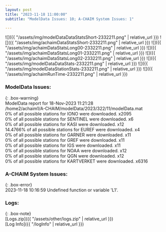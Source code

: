 ```yaml
---
layout: post
title: "2023-11-18 11:00:00"
subtitle: "ModelData Issues: 10; A-CHAIM System Issues: 1"

---
```


![]({{ "/assets/img/modelDataDataStatsShort-2332211.png" | relative_url }})
![]({{ "/assets/img/achaimDataStatsShort-2332211.png" | relative_url }})
![]({{ "/assets/img/achaimDataStatsLong00-2332211.png" | relative_url }})
![]({{ "/assets/img/achaimDataStatsLong01-2332211.png" | relative_url }})
![]({{ "/assets/img/achaimDataStatsLong02-2332211.png" | relative_url }})
![]({{ "/assets/img/modelDataDataStats-2332211.png" | relative_url }})
![]({{ "/assets/img/modelDataStationStats-2332211.png" | relative_url }})
![]({{ "/assets/img/achaimRunTime-2332211.png" | relative_url }})


### ModelData Issues:  
  
{: .box-warning}  
 ModelData report for 18-Nov-2023 11:21:28   
 /home2/achaim1/A-CHAIM/modelData/2023/322/11/modelData.mat   
 0% of all possible stations for IONO were downloaded. x2095   
 0% of all possible stations for SENTINEL were downloaded. x6   
 0% of all possible stations for KASI were downloaded. x12   
 14.4766% of all possible stations for EUREF were downloaded. x4   
 0% of all possible stations for GARNER were downloaded. x11   
 0% of all possible stations for GREF were downloaded. x11   
 0% of all possible stations for IGS were downloaded. x11   
 0% of all possible stations for NOAA were downloaded. x12   
 0% of all possible stations for QGN were downloaded. x12   
 0% of all possible stations for KARTVERKET were downloaded. x6316   
  
### A-CHAIM System Issues:  
  
{: .box-error}  
2023-11-18 10:16:59 Undefined function or variable 'L1'.  

### Logs:  
  
{: .box-note}  
[Logs.zip]({{ "/assets/other/logs.zip" | relative_url }})  
[Log Info]({{ "/logInfo" | relative_url }})  

